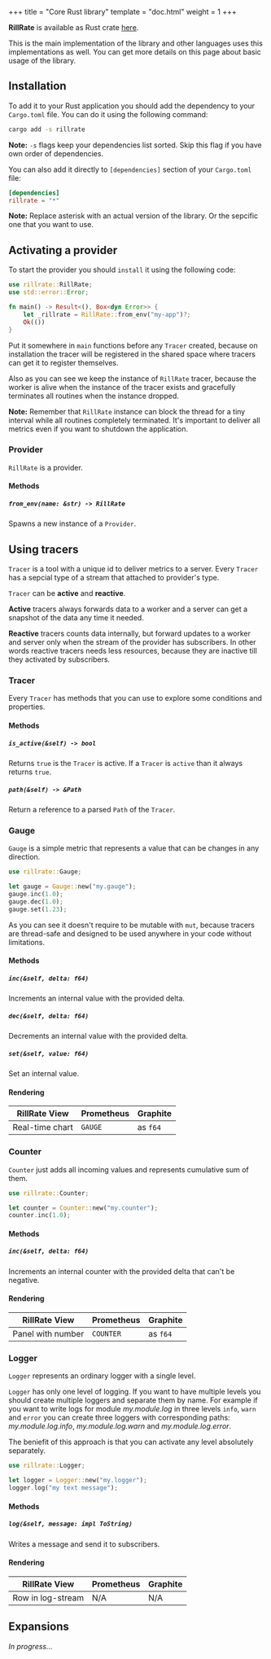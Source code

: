 +++
title = "Core Rust library"
template = "doc.html"
weight = 1
+++

**RillRate** is available as Rust crate [here](https://crates.io/crates/rillrate).

This is the main implementation of the library and other languages uses this implementations as well.
You can get more details on this page about basic usage of the library.


## Installation

To add it to your Rust application you should add the dependency to your `Cargo.toml` file.
You can do it using the following command:

```bash
cargo add -s rillrate
```

**Note:** `-s` flags keep your dependencies list sorted. Skip this flag if you have own order of dependencies.

You can also add it directly to `[dependencies]` section of your `Cargo.toml` file:

```toml
[dependencies]
rillrate = "*"
```

**Note:** Replace asterisk with an actual version of the library. Or the sepcific one that you want to use.

## Activating a provider

To start the provider you should `install` it using the following code:

```rust
use rillrate::RillRate;
use std::error::Error;

fn main() -> Result<(), Box<dyn Error>> {
    let _rillrate = RillRate::from_env("my-app")?;
    Ok(())
}
```

Put it somewhere in `main` functions before any `Tracer` created, because on installation
the tracer will be registered in the shared space where tracers can get it to register themselves.

Also as you can see we keep the instance of `RillRate` tracer, because the worker is alive when
the instance of the tracer exists and gracefully terminates all routines when the instance dropped.

**Note:** Remember that `RillRate` instance can block the thread for a tiny interval while all routines
completely terminated. It's important to deliver all metrics even if you want to shutdown
the application.

### Provider

`RillRate` is a provider.

#### Methods

##### `from_env(name: &str) -> RillRate`

Spawns a new instance of a `Provider`.

## Using tracers

`Tracer` is a tool with a unique id to deliver metrics to a server. Every `Tracer`
has a sepcial type of a stream that attached to provider's type.

`Tracer` can be **active** and **reactive**.

**Active** tracers always forwards data to a worker and a server can get a snapshot
of the data any time it needed.

**Reactive** tracers counts data internally,
but forward updates to a worker and server only when the stream of the provider has
subscribers. In other words reactive tracers needs less resources, because
they are inactive till they activated by subscribers.

### Tracer

Every `Tracer` has methods that you can use to explore some conditions and properties.

#### Methods

##### `is_active(&self) -> bool`

Returns `true` is the `Tracer` is active. If a `Tracer` is `active` than it always
returns `true`.

##### `path(&self) -> &Path`

Return a reference to a parsed `Path` of the `Tracer`.

### Gauge

`Gauge` is a simple metric that represents a value that can be changes in any direction.

```rust
use rillrate::Gauge;

let gauge = Gauge::new("my.gauge");
gauge.inc(1.0);
gauge.dec(1.0);
gauge.set(1.23);
```

As you can see it doesn't require to be mutable with `mut`, because tracers are thread-safe
and designed to be used anywhere in your code without limitations.

#### Methods

##### `inc(&self, delta: f64)`

Increments an internal value with the provided delta.

##### `dec(&self, delta: f64)`

Decrements an internal value with the provided delta.

##### `set(&self, value: f64)`

Set an internal value.

#### Rendering

| RillRate View     | Prometheus | Graphite |
| ----------------- | ---------- | -------- |
| Real-time chart   | `GAUGE`    | as `f64` |

### Counter

`Counter` just adds all incoming values and represents cumulative sum of them.

```rust
use rillrate::Counter;

let counter = Counter::new("my.counter");
counter.inc(1.0);
```

#### Methods

##### `inc(&self, delta: f64)`

Increments an internal counter with the provided delta that can't be negative.

#### Rendering

| RillRate View     | Prometheus | Graphite |
| ----------------- | ---------- | -------- |
| Panel with number | `COUNTER`  | as `f64` |

### Logger

`Logger` represents an ordinary logger with a single level.

`Logger` has only one level of logging. If you want to have multiple levels you
should create multiple loggers and separate them by name. For example if you want
to write logs for module *my.module.log* in three levels `info`, `warn` and `error` you
can create three loggers with corresponding paths: *my.module.log.info*,
*my.module.log.warn* and *my.module.log.error*.

The beniefit of this approach is that you can activate any level absolutely separately.

```rust
use rillrate::Logger;

let logger = Logger::new("my.logger");
logger.log("my text message");
```

#### Methods

##### `log(&self, message: impl ToString)`

Writes a message and send it to subscribers.

#### Rendering

| RillRate View     | Prometheus | Graphite |
| ----------------- | ---------- | -------- |
| Row in log-stream | N/A        | N/A      |

## Expansions

*In progress...*

